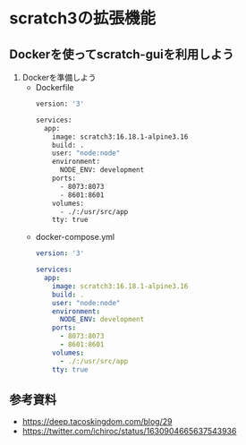 # scratch3の拡張機能

## Dockerを使ってscratch-guiを利用しよう
1. Dockerを準備しよう
   - Dockerfile
      ``` Dockerfile
      version: '3'
      
      services:
        app:
          image: scratch3:16.18.1-alpine3.16
          build: .
          user: "node:node"
          environment:
            NODE_ENV: development
          ports:
            - 8073:8073
            - 8601:8601
          volumes:
            - ./:/usr/src/app
          tty: true
      ```
   - docker-compose.yml
      ``` docker-compose.yml
      version: '3'
      
      services:
        app:
          image: scratch3:16.18.1-alpine3.16
          build: .
          user: "node:node"
          environment:
            NODE_ENV: development
          ports:
            - 8073:8073
            - 8601:8601
          volumes:
            - ./:/usr/src/app
          tty: true
      ```

## 参考資料
- https://deep.tacoskingdom.com/blog/29
- https://twitter.com/ichiroc/status/1630904665637543936

